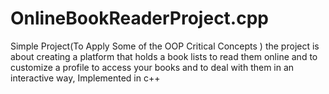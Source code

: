 # OnlineBookReaderProject.cpp
Simple Project(To Apply Some of the OOP Critical Concepts ) the project is about creating a platform that holds a book lists to read them online and to customize a profile to access your books and to deal with them in an interactive way, Implemented in c++ 
